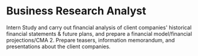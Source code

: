 # Business Research Analyst 
Intern
 Study and carry out financial analysis of client companies' historical financial statements &amp; future plans, and prepare a financial model/financial projections/CMA 2. Prepare teasers, information memorandum, and presentations about the client companies. 
